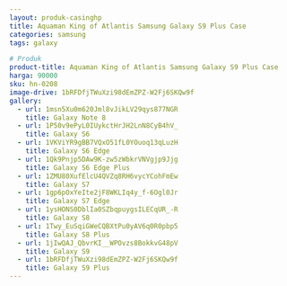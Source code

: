 ```yaml
---
layout: produk-casinghp
title: Aquaman King of Atlantis Samsung Galaxy S9 Plus Case
categories: samsung
tags: galaxy

# Produk
product-title: Aquaman King of Atlantis Samsung Galaxy S9 Plus Case
harga: 90000
sku: hn-0208
image-drive: 1bRFDfjTWuXzi98dEmZPZ-W2Fj6SKQw9f
gallery:
  - url: 1msn5Xu0m620Jml8vJikLV29qys877NGR
    title: Galaxy Note 8
  - url: 1P50v9ePyL0IUykctHrJH2LnN8CyB4hV_
    title: Galaxy S6
  - url: 1VKViYR9gBB7VQxO51fL0YOuoq13qLuzH
    title: Galaxy S6 Edge
  - url: 1Qk9Pnjp5DAw9K-zw5zWbkrVNVgjp9Jjg
    title: Galaxy S6 Edge Plus
  - url: 1ZMU80XufElcU4QVZq8RH6vycYCohFmEw
    title: Galaxy S7
  - url: 1gp6pOxYeIte2jF8WKLIq4y_f-6Ogl0Jr
    title: Galaxy S7 Edge
  - url: 1ysHONS0DblIa0SZbqpuygsILECqUR_-R
    title: Galaxy S8
  - url: 1Twy_EuSqiGWeCQBXtPu0yAV6q0R0pbp5
    title: Galaxy S8 Plus
  - url: 1jIwQAJ_QbvrKI__WPOvzs8BokkvG48pV
    title: Galaxy S9
  - url: 1bRFDfjTWuXzi98dEmZPZ-W2Fj6SKQw9f
    title: Galaxy S9 Plus
---
```

